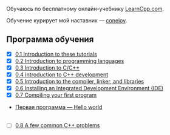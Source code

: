 Обучаюсь по бесплатному онлайн-учебнику [LearnCpp.com](https://www.learncpp.com/).

Обучение курирует мой наставник — [conelov](https://github.com/conelov).

## Программа обучения
- [x] [0.1 Introduction to these tutorials](https://www.learncpp.com/cpp-tutorial/introduction-to-these-tutorials/)
- [x] [0.2 Introduction to programming languages](https://www.learncpp.com/cpp-tutorial/introduction-to-programming-languages/)
- [x] [0.3 Introduction to C/C++](https://www.learncpp.com/cpp-tutorial/introduction-to-cplusplus/)
- [x] [0.4 Introduction to C++ development](https://www.learncpp.com/cpp-tutorial/introduction-to-cpp-development/)
- [x] [0.5 Introduction to the compiler, linker, and libraries](https://www.learncpp.com/cpp-tutorial/introduction-to-the-compiler-linker-and-libraries/)
- [x] [0.6 Installing an Integrated Development Environment (IDE)](https://www.learncpp.com/cpp-tutorial/installing-an-integrated-development-environment-ide/)
- [x] [0.7 Compiling your first program](https://www.learncpp.com/cpp-tutorial/compiling-your-first-program/)
- [Первая программа — Hello world](https://github.com/snvision/learncpp.com/tree/master/hello_world)
<br></br>
- [ ] [0.8 A few common C++ problems](https://www.learncpp.com/cpp-tutorial/a-few-common-cpp-problems/)
